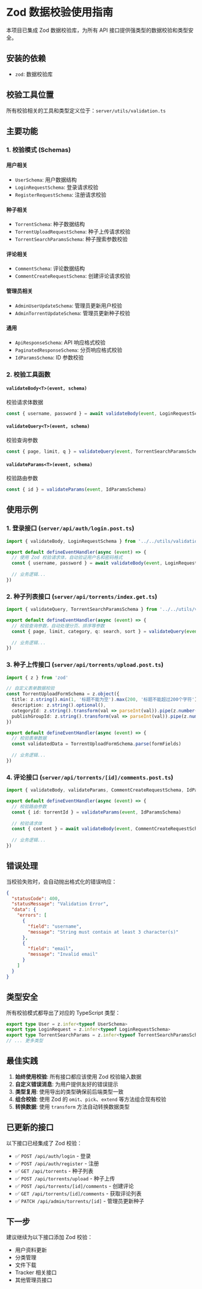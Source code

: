 # Zod 数据校验使用指南

本项目已集成 Zod 数据校验库，为所有 API 接口提供强类型的数据校验和类型安全。

## 安装的依赖

- `zod`: 数据校验库

## 校验工具位置

所有校验相关的工具和类型定义位于：`server/utils/validation.ts`

## 主要功能

### 1. 校验模式 (Schemas)

#### 用户相关
- `UserSchema`: 用户数据结构
- `LoginRequestSchema`: 登录请求校验
- `RegisterRequestSchema`: 注册请求校验

#### 种子相关
- `TorrentSchema`: 种子数据结构
- `TorrentUploadRequestSchema`: 种子上传请求校验
- `TorrentSearchParamsSchema`: 种子搜索参数校验

#### 评论相关
- `CommentSchema`: 评论数据结构
- `CommentCreateRequestSchema`: 创建评论请求校验

#### 管理员相关
- `AdminUserUpdateSchema`: 管理员更新用户校验
- `AdminTorrentUpdateSchema`: 管理员更新种子校验

#### 通用
- `ApiResponseSchema`: API 响应格式校验
- `PaginatedResponseSchema`: 分页响应格式校验
- `IdParamsSchema`: ID 参数校验

### 2. 校验工具函数

#### `validateBody<T>(event, schema)`
校验请求体数据
```typescript
const { username, password } = await validateBody(event, LoginRequestSchema)
```

#### `validateQuery<T>(event, schema)`
校验查询参数
```typescript
const { page, limit, q } = validateQuery(event, TorrentSearchParamsSchema)
```

#### `validateParams<T>(event, schema)`
校验路由参数
```typescript
const { id } = validateParams(event, IdParamsSchema)
```

## 使用示例

### 1. 登录接口 (`server/api/auth/login.post.ts`)

```typescript
import { validateBody, LoginRequestSchema } from '../../utils/validation'

export default defineEventHandler(async (event) => {
  // 使用 Zod 校验请求体，自动验证用户名和密码格式
  const { username, password } = await validateBody(event, LoginRequestSchema)
  
  // 业务逻辑...
})
```

### 2. 种子列表接口 (`server/api/torrents/index.get.ts`)

```typescript
import { validateQuery, TorrentSearchParamsSchema } from '../../utils/validation'

export default defineEventHandler(async (event) => {
  // 校验查询参数，自动处理分页、排序等参数
  const { page, limit, category, q: search, sort } = validateQuery(event, TorrentSearchParamsSchema)
  
  // 业务逻辑...
})
```

### 3. 种子上传接口 (`server/api/torrents/upload.post.ts`)

```typescript
import { z } from 'zod'

// 自定义表单数据校验
const TorrentUploadFormSchema = z.object({
  title: z.string().min(1, '标题不能为空').max(200, '标题不能超过200个字符'),
  description: z.string().optional(),
  categoryId: z.string().transform(val => parseInt(val)).pipe(z.number().positive('分类ID必须是正整数')),
  publishGroupId: z.string().transform(val => parseInt(val)).pipe(z.number().positive()).optional()
})

export default defineEventHandler(async (event) => {
  // 校验表单数据
  const validatedData = TorrentUploadFormSchema.parse(formFields)
  
  // 业务逻辑...
})
```

### 4. 评论接口 (`server/api/torrents/[id]/comments.post.ts`)

```typescript
import { validateBody, validateParams, CommentCreateRequestSchema, IdParamsSchema } from '../../../utils/validation'

export default defineEventHandler(async (event) => {
  // 校验路由参数
  const { id: torrentId } = validateParams(event, IdParamsSchema)
  
  // 校验请求体
  const { content } = await validateBody(event, CommentCreateRequestSchema.omit({ torrentId: true }))
  
  // 业务逻辑...
})
```

## 错误处理

当校验失败时，会自动抛出格式化的错误响应：

```json
{
  "statusCode": 400,
  "statusMessage": "Validation Error",
  "data": {
    "errors": [
      {
        "field": "username",
        "message": "String must contain at least 3 character(s)"
      },
      {
        "field": "email",
        "message": "Invalid email"
      }
    ]
  }
}
```

## 类型安全

所有校验模式都导出了对应的 TypeScript 类型：

```typescript
export type User = z.infer<typeof UserSchema>
export type LoginRequest = z.infer<typeof LoginRequestSchema>
export type TorrentSearchParams = z.infer<typeof TorrentSearchParamsSchema>
// ... 更多类型
```

## 最佳实践

1. **始终使用校验**: 所有接口都应该使用 Zod 校验输入数据
2. **自定义错误消息**: 为用户提供友好的错误提示
3. **类型复用**: 使用导出的类型确保前后端类型一致
4. **组合校验**: 使用 Zod 的 `omit`、`pick`、`extend` 等方法组合现有校验
5. **转换数据**: 使用 `transform` 方法自动转换数据类型

## 已更新的接口

以下接口已经集成了 Zod 校验：

- ✅ `POST /api/auth/login` - 登录
- ✅ `POST /api/auth/register` - 注册  
- ✅ `GET /api/torrents` - 种子列表
- ✅ `POST /api/torrents/upload` - 种子上传
- ✅ `POST /api/torrents/[id]/comments` - 创建评论
- ✅ `GET /api/torrents/[id]/comments` - 获取评论列表
- ✅ `PATCH /api/admin/torrents/[id]` - 管理员更新种子

## 下一步

建议继续为以下接口添加 Zod 校验：

- 用户资料更新
- 分类管理
- 文件下载
- Tracker 相关接口
- 其他管理员接口